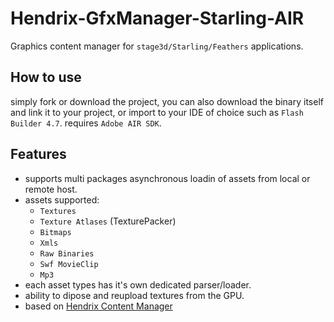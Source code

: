 # Hendrix-GfxManager-Starling-AIR
Graphics content manager for `stage3d/Starling/Feathers` applications.

## How to use
simply fork or download the project, you can also download the binary itself and link it
to your project, or import to your IDE of choice such as `Flash Builder 4.7`. requires `Adobe AIR SDK`.

## Features
- supports multi packages asynchronous loadin of assets from local or remote host.
- assets supported:
  - `Textures`
  - `Texture Atlases` (TexturePacker) 
  - `Bitmaps`
  - `Xmls`
  - `Raw Binaries`
  - `Swf MovieClip`
  - `Mp3`
- each asset types has it's own dedicated parser/loader.
- ability to dipose and reupload textures from the GPU.
- based on [Hendrix Content Manager](https://github.com/HendrixString/Hendrix-ContentManager-Air-as3)

